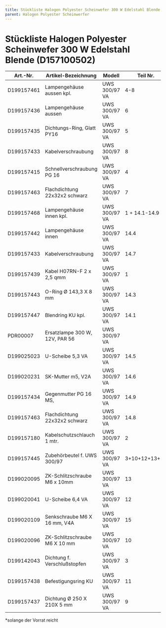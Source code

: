 ```yaml
---
title: Stückliste Halogen Polyester Scheinwefer 300 W Edelstahl Blende
parent: Halogen Polyester Scheinwerfer
---
```


# Stückliste Halogen Polyester Scheinwefer 300 W Edelstahl Blende (D157100502)

| Art.-Nr.   | Artikel-Bezeichnung            | Modell        | Teil Nr.      | Menge | Bemerkung |
| ---------- | ------------------------------ | ------------- | ------------- | ----- | --------- |
| D199157461 | Lampengehäuse aussen kpl.      | UWS 300/97 VA | 4-8           | 1     | *         |
| D199157436 | Lampengehäuse aussen           | UWS 300/97 VA | 6             | 1     |           |
| D199157435 | Dichtungs-Ring, Glatt PY16     | UWS 300/97 VA | 5             | 1     |           |
| D199157433 | Kabelverschraubung             | UWS 300/97 VA | 8             | 1     |           |
| D199157415 | Schnellverschraubung PG 16     | UWS 300/97 VA | 4             | 1     |           |
| D199157463 | Flachdichtung 22x32x2 schwarz  | UWS 300/97 VA | 7             | 1     |           |
| D199157468 | Lampengehäuse innen kpl.       | UWS 300/97 VA | 1 + 14.1-14.9 | 1     |           |
| D199157442 | Lampengehäuse innen            | UWS 300/97 VA | 14.4          | 1     | *         |
| D199157433 | Kabelverschraubung             | UWS 300/97 VA | 14.7          | 1     |           |
| D199157439 | Kabel H07RN-F 2 x 2,5 qmm      | UWS 300/97 VA | 1             | 1     |           |
| D199157443 | O-Ring Ø 143,3 X 8 mm          | UWS 300/97 VA | 14.3          | 1     |           |
| D199157447 | Blendring KU kpl.              | UWS 300/97 VA | 14.1          | 1     |           |
| PDR00007   | Ersatzlampe 300 W, 12V, PAR 56 | UWS 300/97 VA |               | 1     | *         |
| D199025023 | U-Scheibe 5,3 VA               | UWS 300/97 VA | 14.5          | 6     |           |
| D199020231 | SK-Mutter m5, V2A              | UWS 300/97 VA | 14.6          | 6     |           |
| D199157434 | Gegenmutter PG 16 MS,          | UWS 300/97 VA | 14.9          | 1     |           |
| D199157463 | Flachdichtung 22x32x2 schwarz  | UWS 300/97 VA | 14.8          | 1     |           |
| D199157180 | Kabelschutzschlauch 1 mtr.     | UWS 300/97 VA | 2             | 1     |           |
| D199157445 | Zubehörbeutel f. UWS 300/97    | UWS 300/97 VA | 3+10+12+13+15 | 1     |           |
| D199020095 | ZK-Schlitzschraube M6 x 10mm   | UWS 300/97 VA | 13            | 8     |           |
| D199020041 | U-Scheibe 6,4 VA               | UWS 300/97 VA | 12            | 16    |           |
| D199020109 | Senkschraube M6 X 16 mm, V4A   | UWS 300/97 VA | 15            | 2     |           |
| D199020096 | ZK-Schlitzschraube M6 X 10 mm  | UWS 300/97 VA | 10            | 2     |           |
| D199142043 | Dichtung f. Verschlußstopfen   | UWS 300/97 VA | 3             | 1     |           |
| D199157438 | Befestigungsring KU            | UWS 300/97 VA | 11            | 1     |           |
| D199157437 | Dichtung Ø 250 X 210X 5 mm     | UWS 300/97 VA | 9             | 2     |           |

*solange der Vorrat reicht
